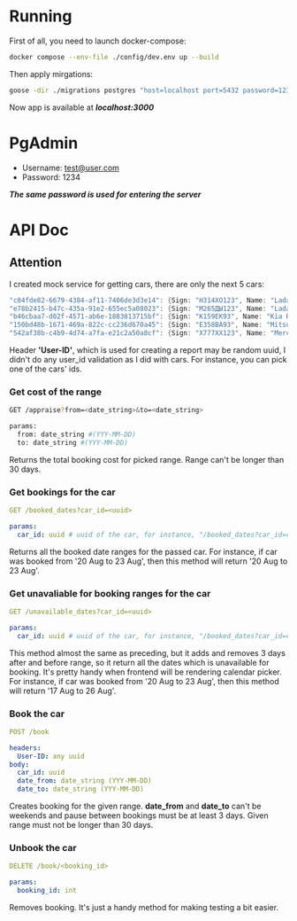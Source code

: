 # Running

First of all, you need to launch docker-compose:

```bash
docker compose --env-file ./config/dev.env up --build
```

Then apply mirgations:

```bash
goose -dir ./migrations postgres "host=localhost port=5432 password=1234 user=postgres dbname=postgres sslmode=disable" up
```

Now app is available at **_localhost:3000_**

# PgAdmin

- Username: test@user.com
- Password: 1234

**_The same password is used for entering the server_**

# API Doc

## Attention

I created mock service for getting cars, there are only the next 5 cars:

```go
"c84fde82-6679-4384-af11-7406de3d3e14": {Sign: "Н314ХО123", Name: "Lada Granta", Color: "White"},
"e78b2415-b47c-435a-91e2-655ec5a08023": {Sign: "М265ДЫ123", Name: "Lada Vesta", Color: "Blue"},
"b46cbaa7-d02f-4571-ab6e-1883813715bf": {Sign: "К159ЕК93", Name: "Kia Rio", Color: "White"},
"150bd48b-1671-469a-822c-cc236d670a45": {Sign: "Е358ВА93", Name: "Mitsubishi Lancer", Color: "Red"},
"542af38b-c4b9-4d74-a7fa-e21c2a50a8cf": {Sign: "Х777ХХ123", Name: "Mercedes-Benz C-class", Color: "Black"},
```

Header **'User-ID'**, which is used for creating a report may be random uuid, I didn't do any user_id validation
as I did with cars. For instance, you can pick one of the cars' ids.

### Get cost of the range

```bash
GET /appraise?from=<date_string>&to=<date_string>

params:
  from: date_string #(YYY-MM-DD)
  to: date_string #(YYY-MM-DD)
```

Returns the total booking cost for picked range. Range can't be longer than 30 days.

### Get bookings for the car

```yaml
GET /booked_dates?car_id=<uuid>

params:
  car_id: uuid # uuid of the car, for instance, "/booked_dates?car_id=c84fde82-6679-4384-af11-7406de3d3e14"
```

Returns all the booked date ranges for the passed car. For instance, if car was booked from '20 Aug to 23 Aug', then this method will return '20 Aug to 23 Aug'.

### Get unavaliable for booking ranges for the car

```yaml
GET /unavailable_dates?car_id=<uuid>

params:
  car_id: uuid # uuid of the car, for instance, "/booked_dates?car_id=c84fde82-6679-4384-af11-7406de3d3e14"
```

This method almost the same as preceding, but it adds and removes 3 days after and before range, so it return all the dates which is unavailable for booking. It's pretty handy when frontend will be rendering calendar picker. For instance, if car was booked from '20 Aug to 23 Aug', then this method will return '17 Aug to 26 Aug'.

### Book the car

```yaml
POST /book

headers:
  User-ID: any uuid
body:
  car_id: uuid
  date_from: date_string (YYY-MM-DD)
  date_to: date_string (YYY-MM-DD)
```

Creates booking for the given range. **date_from** and **date_to** can't be weekends and pause between bookings must be at least 3 days. Given range must not be longer than 30 days.

### Unbook the car

```yaml
DELETE /book/<booking_id>

params:
  booking_id: int
```

Removes booking. It's just a handy method for making testing a bit easier.
